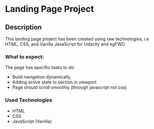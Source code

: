 # Landing Page Project

## Description

This landing page project has been created using raw technologies, i.e HTML, CSS, and Vanilla JavaScript for Udacity and egFWD.

### What to expect:

The page has specific tasks to do:

- Build navigation dynamically,
- Adding active state to section in viewport
- Page should scroll smoothly (through javascript not css)

### Used Technologies

- HTML
- CSS
- JavaScript (Vanilla)
